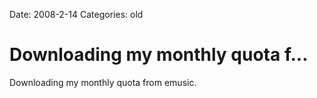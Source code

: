 Date: 2008-2-14
Categories: old

# Downloading my monthly quota f...

Downloading my monthly quota from emusic.
